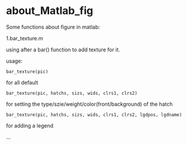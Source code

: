 # about_Matlab_fig


Some functions about figure in matlab:

  1.bar_texture.m
  
  using after a bar() function to add texture for it.
    
  usage:
  
    bar_texture(pic) 
    
   for all default
    
    bar_texture(pic, hatchs, sizs, wids, clrs1, clrs2) 
    
   for setting the type/szie/weight/color(front/background) of the hatch
    
    bar_texture(pic, hatchs, sizs, wids, clrs1, clrs2, lgdpos, lgdname) 
    
   for adding a legend
    
  ...
